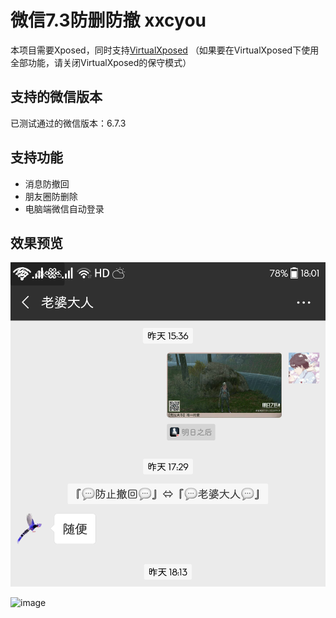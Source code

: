 # 微信7.3防删防撤 xxcyou
本项目需要Xposed，同时支持[VirtualXposed](https://github.com/android-hacker/VirtualXposed) 
（如果要在VirtualXposed下使用全部功能，请关闭VirtualXposed的保守模式）

## 支持的微信版本
已测试通过的微信版本：6.7.3

## 支持功能
- 消息防撤回
- 朋友圈防删除
- 电脑端微信自动登录

## 效果预览
 ![image](https://github.com/xxcyou/WiFiLu/raw/master/imgjpg/IMG_1.jpg)
 
 ![image](https://github.com/xxcyou/WiFiLu/raw/master/imgjpg/IMG_2.jpg)

